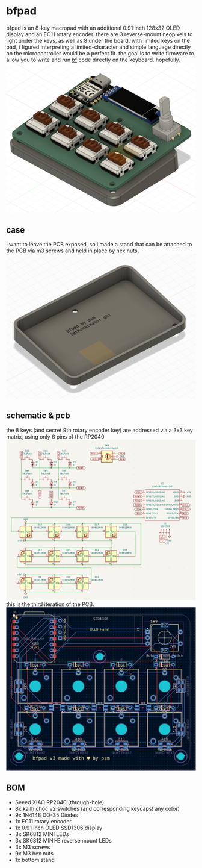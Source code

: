 # bfpad

bfpad is an 8-key macropad with an additional 0.91 inch 128x32 OLED display and an EC11 rotary encoder. there are 3 reverse-mount neopixels to light under the keys, as well as 8 under the board. with limited keys on the pad, i figured interpreting a limited-character and simple language directly on the microcontroller would be a perfect fit. the goal is to write firmware to allow you to write and run [bf](https://en.wikipedia.org/wiki/Brainfuck) code directly on the keyboard. hopefully.
![bfpad](assets/bfpad.png)

## case

i want to leave the PCB exposed, so i made a stand that can be attached to the PCB via m3 screws and held in place by hex nuts.
![case](assets/case.png)

## schematic & pcb

the 8 keys (and secret 9th rotary encoder key) are addressed via a 3x3 key matrix, using only 6 pins of the RP2040.
![schematic](assets/schematic.png)
this is the third iteration of the PCB.
![pcb](assets/pcb.png)

## BOM

-   Seeed XIAO RP2040 (through-hole)
-   8x kailh choc v2 switches (and corresponding keycaps! any color)
-   9x 1N4148 DO-35 Diodes
-   1x EC11 rotary encoder
-   1x 0.91 inch OLED SSD1306 display
-   8x SK6812 MINI LEDs
-   3x SK6812 MINI-E reverse mount LEDs
-   3x M3 screws
-   9x M3 hex nuts
-   1x bottom stand
